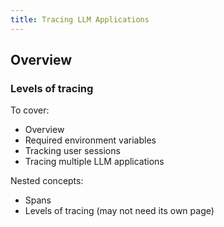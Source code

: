 ```yaml
---
title: Tracing LLM Applications
---
```


## Overview

### Levels of tracing

To cover:
- Overview
- Required environment variables
- Tracking user sessions
- Tracing multiple LLM applications

Nested concepts:
- Spans
- Levels of tracing (may not need its own page)